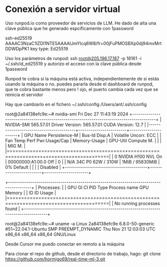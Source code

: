 # Conexión a servidor virtual

Uso runpod.io como proveedor de servicios de LLM.
He dado de alta una clave pública que he generado espcíficamente con 1password

ssh-ed25519 AAAAC3NzaC1lZDI1NTE5AAAAIJmYlcq6W8/fr+00jFuPMOSBXp0dj94mvMrtDDWDpPK1
key type: Ed25519

Uso los parámetros de runpod: ssh root@205.196.17.187 -p 18161 -i ~/.ssh/id_ed25519
y autorizo el acceso con la clave pública desde 1password


Runpod te cobra si la máquina está activa, independientemente de si estás usando la máquina o no.
puedes pararla desde el dashboard de runpod, que te cobra bastante menos pero
! ojo, el puerto cambia cada vez que se reinicia el servidor

Hay que cambiarlo en el fichero ~/.ssh/config
/Users/ant/.ssh/config

root@2a84138efc9e:~# nvidia-smi
Fri Dec 27 11:43:19 2024
+-----------------------------------------------------------------------------------------+
| NVIDIA-SMI 565.57.01              Driver Version: 565.57.01      CUDA Version: 12.7     |
|-----------------------------------------+------------------------+----------------------+
| GPU  Name                 Persistence-M | Bus-Id          Disp.A | Volatile Uncorr. ECC |
| Fan  Temp   Perf          Pwr:Usage/Cap |           Memory-Usage | GPU-Util  Compute M. |
|                                         |                        |               MIG M. |
|=========================================+========================+======================|
|   0  NVIDIA H100 NVL                On  |   00000000:A1:00.0 Off |                    0 |
| N/A   34C    P0             62W /  310W |       1MiB /  95830MiB |      0%      Default |
|                                         |                        |             Disabled |
+-----------------------------------------+------------------------+----------------------+

+-----------------------------------------------------------------------------------------+
| Processes:                                                                              |
|  GPU   GI   CI        PID   Type   Process name                              GPU Memory |
|        ID   ID                                                               Usage      |
|=========================================================================================|
|  No running processes found                                                             |
+-----------------------------------------------------------------------------------------+

root@2a84138efc9e:~# uname -a
Linux 2a84138efc9e 6.8.0-50-generic #51~22.04.1-Ubuntu SMP PREEMPT_DYNAMIC Thu Nov 21 12:03:03 UTC  x86_64 x86_64 x86_64 GNU/Linux


Desde Cursor me puedo conectar en remoto a la máquina

Para clonar el repo de github, desde el directorio de trabajo, hago:
git clone https://github.com/hormigo69/real-time-ml-3.git
